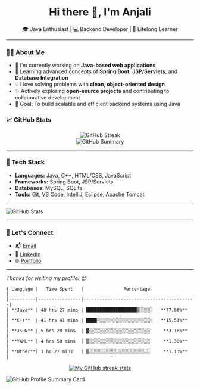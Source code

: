 <h1 align="center">Hi there 👋, I'm Anjali</h1>

<p align="center">
  🎓 Java Enthusiast | 💻 Backend Developer | 📘 Lifelong Learner
</p>

---

### 👩‍💻 About Me

- 🔭 I’m currently working on **Java-based web applications**
- 🌱 Learning advanced concepts of **Spring Boot**, **JSP/Servlets**, and **Database Integration**
- 💡 I love solving problems with **clean, object-oriented design**
- ✨ Actively exploring **open-source projects** and contributing to collaborative development
- 🎯 Goal: To build scalable and efficient backend systems using Java

### 📈 GitHub Stats

<p align="center">
  <img src="https://github-readme-streak-stats.herokuapp.com?user=Anjali210a&theme=dark&hide_border=true" alt="GitHub Streak" />
  <br />
  <img src="https://github-profile-summary-cards.vercel.app/api/cards/profile-details?username=Anjali210a&theme=transparent" alt="GitHub Summary" />
</p>


---

### 🧰 Tech Stack

- **Languages:** Java, C++, HTML/CSS, JavaScript
- **Frameworks:** Spring Boot, JSP/Servlets
- **Databases:** MySQL, SQLite
- **Tools:** Git, VS Code, IntelliJ, Eclipse, Apache Tomcat

---

![GitHub Stats](http://github-profile-summary-cards.vercel.app/api/cards/stats?username=Anjali210a&theme=nord_bright)

---

### 🔗 Let's Connect

- 📬 [Email](mailto:anjaligupta3414@gmail.com)
- 💼 [LinkedIn](http://www.linkedin.com/in/anjali-gupta-a56025276)
- 🌐 [Portfolio]([https://your-portfolio.com](https://anjali210a.github.io/portfolio/))

---


_Thanks for visiting my profile! 😊_


```
| Language |   Time Spent   |               Percentage                 |
|----------|----------------|------------------------------------------|
| **Java** | 48 hrs 27 mins | ███████████████████▒░░░░░   **77.86%**   |
| **C++**  | 41 hrs 41 mins | ████░░░░░░░░░░░░░░░░░░░░░   **15.51%**   |
| **JSON** | 5 hrs 20 mins  | ▓░░░░░░░░░░░░░░░░░░░░░░░     **3.16%**   |
| **YAML** | 4 hrs 58 mins  | ▒░░░░░░░░░░░░░░░░░░░░░░░     **1.30%**   |
| **Other**| 1 hr 27 mins   | ▒░░░░░░░░░░░░░░░░░░░░░░░     **1.13%**   |
```

<!-- Streak stats (Dark mode) -->
<div align="center">
  <a href="https://github.com/Anjali210a#gh-dark-mode-only">
    <img
       src="https://github-readme-streak-stats-phi-opal.vercel.app/?user=Anjali210a&background=0d1117&currStreakNum=ffffff&sideNums=ffffff&currStreakLabel=ffffff&sideLabels=ffffff&dates=ffffff&fire=2d77dc&ring=2d77dc&locale=en&type=svg&hide_border=true&disable_animations=true"
       alt="My GitHub streak stats"
     />
  </a>
</div>

![GitHub Profile Summary Card](https://github-profile-summary-cards.vercel.app/api/cards/profile-details?username=Anjali210a&theme=transparent)
